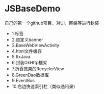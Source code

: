 # JSBaseDemo
自己的第一个github项目，对UI，网络等进行封装

- 1.标签
- 2.自定义banner
- 3.BaseWebViewActivity
- 4.html文件缓存
- 5.RxJava
- 6.封装OkHttp框架
- 7.折叠效果的RecyclerView
- 8.GreenDao数据库
- 9.EventBus
- 10.右边快速索引栏（类似通讯录）
